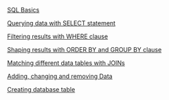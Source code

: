 [SQL Basics](https://github.com/pseudoforce/MSSQL-server-DBA/blob/main/AdventureWorks/sql-basic/SQLBasics.sql)

[Querying data with SELECT statement]()

[Filtering results with WHERE clause]()

[Shaping results with ORDER BY and GROUP BY clause]()

[Matching different data tables with JOINs]()

[Adding, changing and removing Data]()

[Creating database table]()
